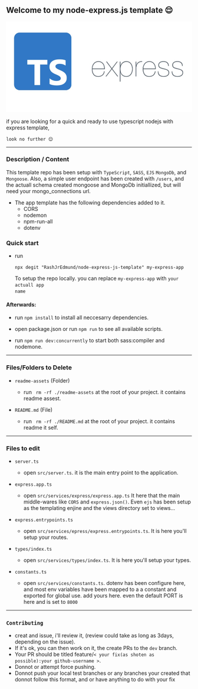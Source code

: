 ## Welcome to my node-express.js template 😌
![templateicon](./readme-assets/template.jpeg)

if you are looking for a quick and ready to use typescript nodejs with express template,
    
    look no further 😌

  * * *
  
### Description / Content
This template repo has been setup with <code>TypeScript</code>, <code>SASS</code>, <code>EJS</code> <code>MongoDb</code>, and <code>Mongoose</code>.
 Also, a simple user endpoint has been created with <code>/users</code>, and the actuall schema created mongoose and MongoDb initiallized, but will need your mongo_connections url.

  - The app template has the following dependencies added to it.
    - CORS
    - nodemon
    - npm-run-all
    - dotenv

### Quick start
  - run

        npx degit "RashJrEdmund/node-express-js-template" my-express-app
      
    To setup the repo locally. you can replace <code>my-express-app</code> with <code>your actuall app name</code>

  #### Afterwards:

  -  run  <code>npm install</code> to install all neccesarry dependencies.

  - open package.json or run <code>npm run</code> to see all available scripts.

  - run <code>npm run dev:concurrently</code> to start both sass:compiler and nodemone.

  * * *

  ### Files/Folders to Delete
  - <code>readme-assets</code> (Folder)
      - run <code> rm -rf ./readme-assets</code> at the root of your project. it contains readme assest.

  - <code>README.md</code> (File)
      - run <code> rm -rf ./README.md</code> at the root of your project. it contains readme it self.

  * * *

### Files to edit
  - <code>server.ts</code>
    - open <code>src/server.ts</code>. it is the main entry point to the application.

  - <code>express.app.ts</code> 
    - open <code>src/services/express/express.app.ts</code> It here that the main middle-wares like <code>CORS</code> and <code>express.json()</code>. Even <code>ejs</code> has been setup as the templating enjine and the views directory set to views...

  - <code>express.entrypoints.ts</code>
    - open <code>src/services/epress/express.entrypoints.ts</code>. It is here you'll setup your routes.

  - <code>types/index.ts</code>
    - open <code>src/services/types/index.ts</code>. It is here you'll setup your types.

  - <code>constants.ts</code>
    - open <code>src/services/constants.ts</code>. dotenv has been configure here, and most env variables have been mapped to a a constant and exported for global use. add yours here. even the default PORT is here and is set to <code>8000</code>

  * * *

### <code>Contributing</code>
  - creat and issue, i'll review it, (review could take as long as 3days, depending on the issue).
  - If it's ok, you can then work on it, the create PRs to the <code>dev</code> branch.
  - Your PR should be titled feature/<code>< your fix(as shoten as possible):your github-username ></code>.
  - Donnot or attempt force pushing.
  - Donnot push your local test branches or any branches your created that donnot follow this format, and or have anything to do with your fix